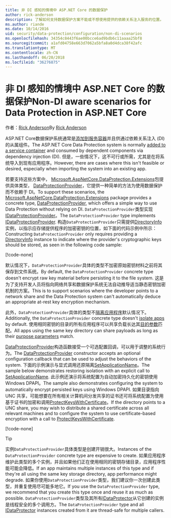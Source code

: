 ```yaml
---
title: 非 DI 感知的情境中 ASP.NET Core 的数据保护
author: rick-anderson
description: 了解如何支持数据保护方案不能或不想使用提供的依赖关系注入服务的位置。
ms.author: riande
ms.date: 10/14/2016
uid: security/data-protection/configuration/non-di-scenarios
ms.openlocfilehash: 34354c8443f6ae00bcce6ad9bdb6c11aaaa25bf8
ms.sourcegitcommit: a1afd04758e663d7062a5bfa8a0d4dca38f42afc
ms.translationtype: MT
ms.contentlocale: zh-CN
ms.lasthandoff: 06/20/2018
ms.locfileid: "36276875"
---
```

# <a name="non-di-aware-scenarios-for-data-protection-in-aspnet-core"></a><span data-ttu-id="b6c12-103">非 DI 感知的情境中 ASP.NET Core 的数据保护</span><span class="sxs-lookup"><span data-stu-id="b6c12-103">Non-DI aware scenarios for Data Protection in ASP.NET Core</span></span>

<span data-ttu-id="b6c12-104">作者：[Rick Anderson](https://twitter.com/RickAndMSFT)</span><span class="sxs-lookup"><span data-stu-id="b6c12-104">By [Rick Anderson](https://twitter.com/RickAndMSFT)</span></span>

<span data-ttu-id="b6c12-105">ASP.NET Core数据保护系统通常是[添加到服务容器](xref:security/data-protection/consumer-apis/overview)并且供通过依赖关系注入 (DI) 的从属组件。</span><span class="sxs-lookup"><span data-stu-id="b6c12-105">The ASP.NET Core Data Protection system is normally [added to a service container](xref:security/data-protection/consumer-apis/overview) and consumed by dependent components via dependency injection (DI).</span></span> <span data-ttu-id="b6c12-106">但是，一些情况下，这不可行或所需，尤其是在将系统导入到现有应用程序。</span><span class="sxs-lookup"><span data-stu-id="b6c12-106">However, there are cases where this isn't feasible or desired, especially when importing the system into an existing app.</span></span>

<span data-ttu-id="b6c12-107">若要支持这些方案中， [Microsoft.AspNetCore.DataProtection.Extensions](https://www.nuget.org/packages/Microsoft.AspNetCore.DataProtection.Extensions/)包提供具体类型， [DataProtectionProvider](/dotnet/api/Microsoft.AspNetCore.DataProtection.DataProtectionProvider)，它提供一种简单的方法为使用数据保护而不依赖于 DI。</span><span class="sxs-lookup"><span data-stu-id="b6c12-107">To support these scenarios, the [Microsoft.AspNetCore.DataProtection.Extensions](https://www.nuget.org/packages/Microsoft.AspNetCore.DataProtection.Extensions/) package provides a concrete type, [DataProtectionProvider](/dotnet/api/Microsoft.AspNetCore.DataProtection.DataProtectionProvider), which offers a simple way to use Data Protection without relying on DI.</span></span> <span data-ttu-id="b6c12-108">`DataProtectionProvider`类型实现[IDataProtectionProvider](/dotnet/api/microsoft.aspnetcore.dataprotection.idataprotectionprovider)。</span><span class="sxs-lookup"><span data-stu-id="b6c12-108">The `DataProtectionProvider` type implements [IDataProtectionProvider](/dotnet/api/microsoft.aspnetcore.dataprotection.idataprotectionprovider).</span></span> <span data-ttu-id="b6c12-109">构造`DataProtectionProvider`只需提供[DirectoryInfo](/dotnet/api/system.io.directoryinfo)实例，以指示应存储提供程序的加密密钥的位置，如下面的代码示例中所示：</span><span class="sxs-lookup"><span data-stu-id="b6c12-109">Constructing `DataProtectionProvider` only requires providing a [DirectoryInfo](/dotnet/api/system.io.directoryinfo) instance to indicate where the provider's cryptographic keys should be stored, as seen in the following code sample:</span></span>

[!code-none[](non-di-scenarios/_static/nodisample1.cs)]

<span data-ttu-id="b6c12-110">默认情况下，`DataProtectionProvider`具体的类型不加密原始密钥材料之前将其保存到文件系统。</span><span class="sxs-lookup"><span data-stu-id="b6c12-110">By default, the `DataProtectionProvider` concrete type doesn't encrypt raw key material before persisting it to the file system.</span></span> <span data-ttu-id="b6c12-111">这是为了支持开发人员将指向网络共享和数据保护系统无法自动推导适当静态密钥加密机制的方案。</span><span class="sxs-lookup"><span data-stu-id="b6c12-111">This is to support scenarios where the developer points to a network share and the Data Protection system can't automatically deduce an appropriate at-rest key encryption mechanism.</span></span>

<span data-ttu-id="b6c12-112">此外，`DataProtectionProvider`具体的类型不[隔离应用程序](xref:security/data-protection/configuration/overview#per-application-isolation)默认情况下。</span><span class="sxs-lookup"><span data-stu-id="b6c12-112">Additionally, the `DataProtectionProvider` concrete type doesn't [isolate apps](xref:security/data-protection/configuration/overview#per-application-isolation) by default.</span></span> <span data-ttu-id="b6c12-113">使用相同密钥的目录的所有应用程序可以共享负载长达其[目的参数](xref:security/data-protection/consumer-apis/purpose-strings)匹配。</span><span class="sxs-lookup"><span data-stu-id="b6c12-113">All apps using the same key directory can share payloads as long as their [purpose parameters](xref:security/data-protection/consumer-apis/purpose-strings) match.</span></span>

<span data-ttu-id="b6c12-114">[DataProtectionProvider](/dotnet/api/microsoft.aspnetcore.dataprotection.dataprotectionprovider)构造函数接受一个可选配置回调，可以用于调整的系统行为。</span><span class="sxs-lookup"><span data-stu-id="b6c12-114">The [DataProtectionProvider](/dotnet/api/microsoft.aspnetcore.dataprotection.dataprotectionprovider) constructor accepts an optional configuration callback that can be used to adjust the behaviors of the system.</span></span> <span data-ttu-id="b6c12-115">下面的示例演示与显式调用还原隔离[SetApplicationName](/dotnet/api/microsoft.aspnetcore.dataprotection.dataprotectionbuilderextensions.setapplicationname)。</span><span class="sxs-lookup"><span data-stu-id="b6c12-115">The sample below demonstrates restoring isolation with an explicit call to [SetApplicationName](/dotnet/api/microsoft.aspnetcore.dataprotection.dataprotectionbuilderextensions.setapplicationname).</span></span> <span data-ttu-id="b6c12-116">此示例还演示将系统配置为自动加密持久化的密钥使用 Windows DPAPI。</span><span class="sxs-lookup"><span data-stu-id="b6c12-116">The sample also demonstrates configuring the system to automatically encrypt persisted keys using Windows DPAPI.</span></span> <span data-ttu-id="b6c12-117">如果目录指向 UNC 共享，可能想要在所有相关计算机间分发共享的证书还可将系统配置为使用基于证书的加密和调用[ProtectKeysWithCertificate](/dotnet/api/microsoft.aspnetcore.dataprotection.dataprotectionbuilderextensions.protectkeyswithcertificate)。</span><span class="sxs-lookup"><span data-stu-id="b6c12-117">If the directory points to a UNC share, you may wish to distribute a shared certificate across all relevant machines and to configure the system to use certificate-based encryption with a call to [ProtectKeysWithCertificate](/dotnet/api/microsoft.aspnetcore.dataprotection.dataprotectionbuilderextensions.protectkeyswithcertificate).</span></span>

[!code-none[](non-di-scenarios/_static/nodisample2.cs)]

> [!TIP]
> <span data-ttu-id="b6c12-118">实例`DataProtectionProvider`具体类型是创建开销很大。</span><span class="sxs-lookup"><span data-stu-id="b6c12-118">Instances of the `DataProtectionProvider` concrete type are expensive to create.</span></span> <span data-ttu-id="b6c12-119">如果应用程序维护此类型的多个实例，并且如果他们正在使用相同的密钥存储目录，应用程序性能可能会降低。</span><span class="sxs-lookup"><span data-stu-id="b6c12-119">If an app maintains multiple instances of this type and if they're all using the same key storage directory, app performance might degrade.</span></span> <span data-ttu-id="b6c12-120">如果你使用`DataProtectionProvider`类型，我们建议你一次创建此类型，并重复使用尽可能多地它。</span><span class="sxs-lookup"><span data-stu-id="b6c12-120">If you use the `DataProtectionProvider` type, we recommend that you create this type once and reuse it as much as possible.</span></span> <span data-ttu-id="b6c12-121">`DataProtectionProvider`类型及其所有[IDataProtector](/dotnet/api/microsoft.aspnetcore.dataprotection.idataprotector)从它创建的实例是线程安全的多个调用方。</span><span class="sxs-lookup"><span data-stu-id="b6c12-121">The `DataProtectionProvider` type and all [IDataProtector](/dotnet/api/microsoft.aspnetcore.dataprotection.idataprotector) instances created from it are thread-safe for multiple callers.</span></span>
